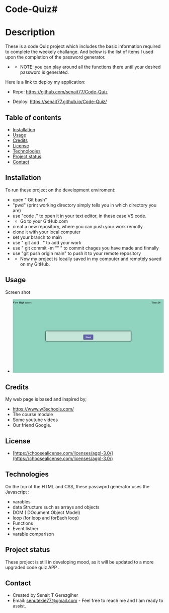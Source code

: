 # Code-Quiz# 


# Description
 
  These is a code Quiz project which includes  the basic information required to complete the weekely challange.
  And below is the list of items I used upon the completion of the password generator.

  * * NOTE: you can play around all the functions there until your desired password is generated.

  Here is a link to deploy my application:
   * Repo: https://github.com/senait77/Code-Quiz

   * Deploy: https://senait77.github.io/Code-Quiz/



## Table of contents

* [Installation](#installation)
* [Usage](#usage)
* [Credits](#credits)
* [License](#license)
* [Technologies](#technologies)
* [Project status](#project-status)
* [Contact](#contact)

## Installation
To run these project on the development enviroment:
* open " Git bash"
* "pwd" (print working directory simply tells you in which directory you are)
* use "code ."  to open it in your text editor, in these case VS code.
* *  Go to your GitHub.com 
* creat a new repository, where you can push your work remotly
* clone it with your local computer
* set your branch to main
* use " git add . " to add your work
* use " git commit -m "" " to commit chages you have made and finnally
* use "git push origin main" to push it to your remote repository
* * Now my project is locally saved in my computer and remotely saved on my GitHub.


## Usage 
Screen shot 
* ![code quiz](./images/codeQuiz.png)


## Credits
My web page is based and inspired by;
 * https://www.w3schools.com/
 * The course module
 * Some youtube videos
 * Our friend Google.

 ## License
* [https://choosealicense.com/licenses/agpl-3.0/](https://choosealicense.com/licenses/agpl-3.0/)




## Technologies
On the top of the  HTML and CSS, these passwprd generator uses the Javascript :

* varables
* data Structure such as arrays and objects
* DOM ( DOcument Object Model)
* loop (for loop and forEach loop)
* Functions
* Event listner
* varable comparison

## Project status
These project is still in developing mood, as it will be updated to a more upgraded code quiz APP .


## Contact
 * Created by Senait T Gerezgiher 
 * Email: senutekie77@gmail.com - Feel free to reach me and I am ready to assist.
